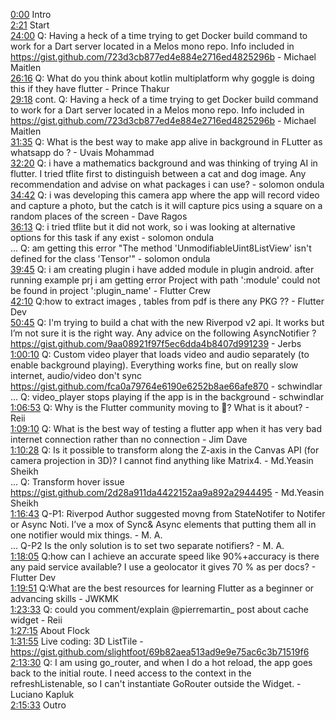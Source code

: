 [0:00](https://www.youtube.com/watch?v=ac-jiVa4FwY&t=0m00s) Intro  
[2:21](https://www.youtube.com/watch?v=ac-jiVa4FwY&t=2m21s) Start  
[24:00](https://www.youtube.com/watch?v=ac-jiVa4FwY&t=24m00s) Q: Having a heck of a time trying to get Docker build command to work for a Dart server located in a Melos mono repo. Info included in https://gist.github.com/723d3cb877ed4e884e2716ed4825296b - Michael Maitlen  
[26:16](https://www.youtube.com/watch?v=ac-jiVa4FwY&t=26m16s) Q: What do you think about kotlin multiplatform why goggle is doing this if they have flutter - Prince Thakur  
[29:18](https://www.youtube.com/watch?v=ac-jiVa4FwY&t=29m18s) cont. Q: Having a heck of a time trying to get Docker build command to work for a Dart server located in a Melos mono repo. Info included in https://gist.github.com/723d3cb877ed4e884e2716ed4825296b - Michael Maitlen  
[31:35](https://www.youtube.com/watch?v=ac-jiVa4FwY&t=31m35s) Q: What is the best way to make app alive in background in FLutter as whatsapp do ? - Uvais Mohammad  
[32:20](https://www.youtube.com/watch?v=ac-jiVa4FwY&t=32m20s) Q: i have a mathematics background and was thinking of trying AI in flutter. I tried tflite first to distinguish between a cat and dog image. Any recommendation and advise on what packages i can use? - solomon ondula  
[34:42](https://www.youtube.com/watch?v=ac-jiVa4FwY&t=34m42s) Q: i was developing this camera app where the app will record video and capture a photo, but the catch is it will capture pics using a square on a random places of the screen - Dave Ragos  
[36:13](https://www.youtube.com/watch?v=ac-jiVa4FwY&t=36m13s) Q: i tried tflite but it did not work, so i was looking at alternative options for this task if any exist - solomon ondula  
... Q: am getting this error "The method 'UnmodifiableUint8ListView' isn't defined for the class 'Tensor'" - solomon ondula  
[39:45](https://www.youtube.com/watch?v=ac-jiVa4FwY&t=39m45s) Q: i am creating plugin i have added module in plugin android. after running example prj i am getting error Project with path ':module' could not be found in project ':plugin_name' - Flutter Crew  
[42:10](https://www.youtube.com/watch?v=ac-jiVa4FwY&t=42m10s) Q:how to extract images , tables from pdf is there any PKG ?? - Flutter Dev  
[50:45](https://www.youtube.com/watch?v=ac-jiVa4FwY&t=50m45s) Q: I'm trying to build a chat with the new Riverpod v2 api. It works but I’m not sure it is the right way. Any advice on the following AsyncNotifier ? https://gist.github.com/9aa08921f97f5ec6dda4b8407d991239 - Jerbs  
[1:00:10](https://www.youtube.com/watch?v=ac-jiVa4FwY&t=1h00m10s) Q: Custom video player that loads video and audio separately (to enable background playing). Everything works fine, but on really slow internet, audio/video don't sync https://gist.github.com/fca0a79764e6190e6252b8ae66afe870 - schwindlar  
... Q: video_player stops playing if the app is in the background - schwindlar  
[1:06:53](https://www.youtube.com/watch?v=ac-jiVa4FwY&t=1h06m53s) Q: Why is the Flutter community moving to 🦋? What is it about? - Reii  
[1:09:10](https://www.youtube.com/watch?v=ac-jiVa4FwY&t=1h09m10s) Q: What is the best way of testing a flutter app when it has very bad internet connection rather than no connection - Jim Dave  
[1:10:28](https://www.youtube.com/watch?v=ac-jiVa4FwY&t=1h10m28s) Q: Is it possible to transform along the Z-axis in the Canvas API (for camera projection in 3D)? I cannot find anything like Matrix4. - Md.Yeasin Sheikh  
... Q: Transform hover issue https://gist.github.com/2d28a911da4422152aa9a892a2944495 - Md.Yeasin Sheikh  
[1:16:43](https://www.youtube.com/watch?v=ac-jiVa4FwY&t=1h16m43s) Q-P1: Riverpod Author suggested movng from StateNotifer to Notifer or Async Noti. I’ve a mox of Sync& Async elements that putting them all in one notifier would mix things. - M. A.  
... Q-P2 Is the only solution is to set two separate notifiers?  - M. A.  
[1:18:05](https://www.youtube.com/watch?v=ac-jiVa4FwY&t=1h18m05s) Q:how can I achieve an accurate speed like 90%+accuracy is there any paid service available? I use a geolocator it gives 70 % as per docs? - Flutter Dev  
[1:19:51](https://www.youtube.com/watch?v=ac-jiVa4FwY&t=1h19m51s) Q:What are the best resources for learning Flutter as a beginner or advancing skills - JWKMK  
[1:23:33](https://www.youtube.com/watch?v=ac-jiVa4FwY&t=1h23m33s) Q: could you comment/explain @pierremartin_ post about cache widget - Reii  
[1:27:15](https://www.youtube.com/watch?v=ac-jiVa4FwY&t=1h27m15s) About Flock  
[1:31:55](https://www.youtube.com/watch?v=ac-jiVa4FwY&t=1h31m55s) Live coding: 3D ListTile  - https://gist.github.com/slightfoot/69b82aea513ad9e9e75ac6c3b71519f6  
[2:13:30](https://www.youtube.com/watch?v=ac-jiVa4FwY&t=2h13m30s) Q: I am using go_router, and when I do a hot reload, the app goes back to the initial route. I need access to the context in the refreshListenable, so I can't instantiate GoRouter outside the Widget. - Luciano Kapluk  
[2:15:33](https://www.youtube.com/watch?v=ac-jiVa4FwY&t=2h15m33s) Outro  

